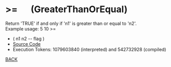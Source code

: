 # &gt;= &emsp; (GreaterThanOrEqual)
Return 'TRUE' if and only if 'n1' is greater than or equal to 'n2'.<br/>Example usage: 5 10 >=
* ( n1 n2 -- flag )
* [Source Code](../words/shando/GreaterThanOrEqual.cs)
* Execution Tokens: 1079603840 (interpreted) and 542732928 (compiled)


[BACK](builtins.md#GreaterThanOrEqual)
